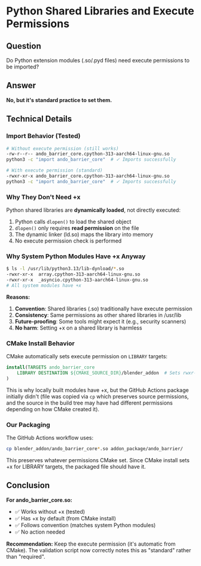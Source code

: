 # Python Shared Libraries and Execute Permissions

## Question
Do Python extension modules (.so/.pyd files) need execute permissions to be imported?

## Answer
**No, but it's standard practice to set them.**

## Technical Details

### Import Behavior (Tested)
```bash
# Without execute permission (still works)
-rw-r--r-- ando_barrier_core.cpython-313-aarch64-linux-gnu.so
python3 -c "import ando_barrier_core"  # ✓ Imports successfully

# With execute permission (standard)
-rwxr-xr-x ando_barrier_core.cpython-313-aarch64-linux-gnu.so
python3 -c "import ando_barrier_core"  # ✓ Imports successfully
```

### Why They Don't Need +x
Python shared libraries are **dynamically loaded**, not directly executed:
1. Python calls `dlopen()` to load the shared object
2. `dlopen()` only requires **read permission** on the file
3. The dynamic linker (ld.so) maps the library into memory
4. No execute permission check is performed

### Why System Python Modules Have +x Anyway
```bash
$ ls -l /usr/lib/python3.13/lib-dynload/*.so
-rwxr-xr-x  array.cpython-313-aarch64-linux-gnu.so
-rwxr-xr-x  _asyncio.cpython-313-aarch64-linux-gnu.so
# All system modules have +x
```

**Reasons:**
1. **Convention**: Shared libraries (.so) traditionally have execute permission
2. **Consistency**: Same permissions as other shared libraries in /usr/lib
3. **Future-proofing**: Some tools might expect it (e.g., security scanners)
4. **No harm**: Setting +x on a shared library is harmless

### CMake Install Behavior
CMake automatically sets execute permission on `LIBRARY` targets:
```cmake
install(TARGETS ando_barrier_core 
    LIBRARY DESTINATION ${CMAKE_SOURCE_DIR}/blender_addon  # Sets rwxr-xr-x
)
```

This is why locally built modules have +x, but the GitHub Actions package initially didn't (file was copied via `cp` which preserves source permissions, and the source in the build tree may have had different permissions depending on how CMake created it).

### Our Packaging
The GitHub Actions workflow uses:
```bash
cp blender_addon/ando_barrier_core*.so addon_package/ando_barrier/
```

This preserves whatever permissions CMake set. Since CMake install sets +x for LIBRARY targets, the packaged file should have it.

## Conclusion

**For ando_barrier_core.so:**
- ✅ Works without +x (tested)
- ✅ Has +x by default (from CMake install)
- ✅ Follows convention (matches system Python modules)
- ✅ No action needed

**Recommendation:** Keep the execute permission (it's automatic from CMake). The validation script now correctly notes this as "standard" rather than "required".
